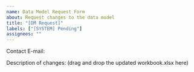 ```yaml
---
name: Data Model Request Form
about: Request changes to the data model
title: "[DM Request]"
labels: ["[SYSTEM] Pending"]
assignees: ""
---
```


Contact E-mail:

Description of changes: (drag and drop the updated workbook.xlsx here)
